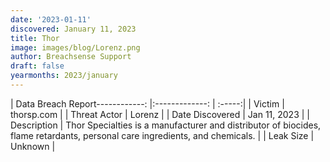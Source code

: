 ```yaml
---
date: '2023-01-11'
discovered: January 11, 2023
title: Thor
image: images/blog/Lorenz.png
author: Breachsense Support
draft: false
yearmonths: 2023/january
---
```


| Data Breach Report------------:     |:-------------:    | :-----:|
| Victim      | thorsp.com      | 
| Threat Actor      | Lorenz      | 
| Date Discovered      | Jan 11, 2023      | 
| Description      | Thor Specialties is a manufacturer and distributor of biocides, flame retardants, personal care ingredients, and chemicals.      | 
| Leak Size      | Unknown      | 

